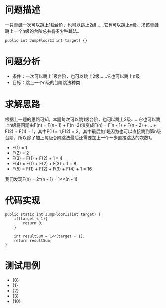 # 问题描述
一只青蛙一次可以跳上1级台阶，也可以跳上2级……它也可以跳上n级。求该青蛙跳上一个n级的台阶总共有多少种跳法。

```
public int JumpFloorII(int target) {}
```
# 问题分析
- 条件：一次可以跳上1级台阶，也可以跳上2级……它也可以跳上n级
- 目标：跳上一个n级的台阶跳法种类

# 求解思路
根据上一题的思路可知，本题每次可以跳1级台阶，也可以跳上2级……它也可以跳上n级将问题由F(n) = F(n - 1) + F(n  -2)演变成F(n) = F(n - 1) + F(n - 2) + ... + F(2) + F(1) + 1，其中F(1) = 1,F(2) = 2。其中最后加1是因为也可以直接跳到第n级台阶，所以除了加上每级台阶跳法最后还需要加上一个一步直接跳达的次数1。

- F(1) = 1
- F(2) = 2
- F(3) = F(1) + F(2) + 1 = 4
- F(4) = F(1) + F(2) + F(3) + 1 = 8 
- F(5) = F(1) + F(2) + F(3) + F(4) + 1 = 16

我们发现F(n) = 2^(n - 1) = 1<<(n - 1)

# 代码实现

```
public static int JumpFloorII(int target) {
	if(target < 1){
		return 0;
	}
	
	int resultSum = 1<<(target - 1);
	return resultSum;
}

```
# 测试用例
- {0}
- {1}
- {2}
- {3}
- {10}